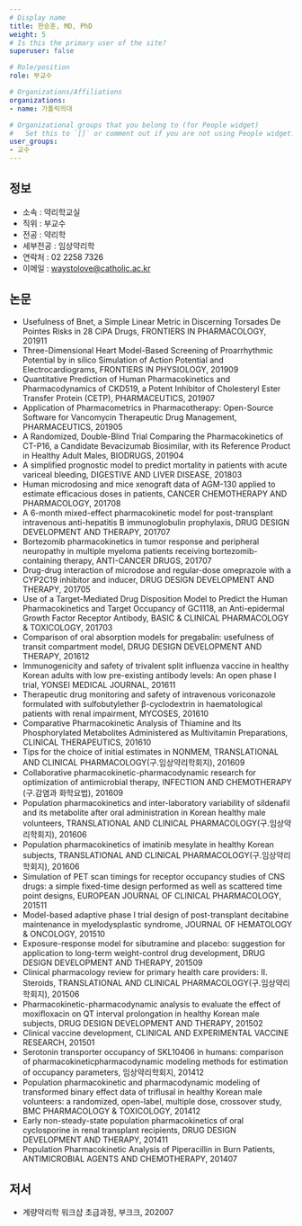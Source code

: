 ```yaml
---
# Display name
title: 한승훈, MD, PhD
weight: 5
# Is this the primary user of the site?
superuser: false

# Role/position
role: 부교수

# Organizations/Affiliations
organizations:
- name: 가톨릭의대

# Organizational groups that you belong to (for People widget)
#   Set this to `[]` or comment out if you are not using People widget.
user_groups:
- 교수
---
```


## 정보

- 소속 : 약리학교실
- 직위 : 부교수
- 전공 : 약리학
- 세부전공 : 임상약리학
- 연락처 : 02 2258 7326
- 이메일 : waystolove@catholic.ac.kr

## 논문
- Usefulness of Bnet, a Simple Linear Metric in Discerning Torsades De Pointes Risks in 28 CiPA Drugs, FRONTIERS IN PHARMACOLOGY, 201911
- Three-Dimensional Heart Model-Based Screening of Proarrhythmic Potential by in silico Simulation of Action Potential and Electrocardiograms, FRONTIERS IN PHYSIOLOGY, 201909
- Quantitative Prediction of Human Pharmacokinetics and Pharmacodynamics of CKD519, a Potent Inhibitor of Cholesteryl Ester Transfer Protein (CETP), PHARMACEUTICS, 201907
- Application of Pharmacometrics in Pharmacotherapy: Open-Source Software for Vancomycin Therapeutic Drug Management, PHARMACEUTICS, 201905
- A Randomized, Double-Blind Trial Comparing the Pharmacokinetics of CT-P16, a Candidate Bevacizumab Biosimilar, with its Reference Product in Healthy Adult Males, BIODRUGS, 201904
- A simplified prognostic model to predict mortality in patients with acute variceal bleeding, DIGESTIVE AND LIVER DISEASE, 201803
- Human microdosing and mice xenograft data of AGM-130 applied to estimate efficacious doses in patients, CANCER CHEMOTHERAPY AND PHARMACOLOGY, 201708
- A 6-month mixed-effect pharmacokinetic model for post-transplant intravenous anti-hepatitis B immunoglobulin prophylaxis, DRUG DESIGN DEVELOPMENT AND THERAPY, 201707
- Bortezomib pharmacokinetics in tumor response and peripheral neuropathy in multiple myeloma patients receiving bortezomib-containing therapy, ANTI-CANCER DRUGS, 201707
- Drug-drug interaction of microdose and regular-dose omeprazole with a CYP2C19 inhibitor and inducer, DRUG DESIGN DEVELOPMENT AND THERAPY, 201705
- Use of a Target-Mediated Drug Disposition Model to Predict the Human Pharmacokinetics and Target Occupancy of GC1118, an Anti-epidermal Growth Factor Receptor Antibody, BASIC & CLINICAL PHARMACOLOGY & TOXICOLOGY, 201703
- Comparison of oral absorption models for pregabalin: usefulness of transit compartment model, DRUG DESIGN DEVELOPMENT AND THERAPY, 201612
- Immunogenicity and safety of trivalent split influenza vaccine in healthy Korean adults with low pre-existing antibody levels: An open phase I trial, YONSEI MEDICAL JOURNAL, 201611
- Therapeutic drug monitoring and safety of intravenous voriconazole formulated with sulfobutylether β-cyclodextrin in haematological patients with renal impairment, MYCOSES, 201610
- Comparative Pharmacokinetic Analysis of Thiamine and Its Phosphorylated Metabolites Administered as Multivitamin Preparations, CLINICAL THERAPEUTICS, 201610
- Tips for the choice of initial estimates in NONMEM, TRANSLATIONAL AND CLINICAL PHARMACOLOGY(구.임상약리학회지), 201609
- Collaborative pharmacokinetic-pharmacodynamic research for optimization of antimicrobial therapy, INFECTION AND CHEMOTHERAPY (구.감염과 화학요법), 201609
- Population pharmacokinetics and inter-laboratory variability of sildenafil and its metabolite after oral administration in Korean healthy male volunteers, TRANSLATIONAL AND CLINICAL PHARMACOLOGY(구.임상약리학회지), 201606
- Population pharmacokinetics of imatinib mesylate in healthy Korean subjects, TRANSLATIONAL AND CLINICAL PHARMACOLOGY(구.임상약리학회지), 201606
- Simulation of PET scan timings for receptor occupancy studies of CNS drugs: a simple fixed-time design performed as well as scattered time point designs, EUROPEAN JOURNAL OF CLINICAL PHARMACOLOGY, 201511
- Model-based adaptive phase I trial design of post-transplant decitabine maintenance in myelodysplastic syndrome, JOURNAL OF HEMATOLOGY & ONCOLOGY, 201510
- Exposure-response model for sibutramine and placebo: suggestion for application to long-term weight-control drug development, DRUG DESIGN DEVELOPMENT AND THERAPY, 201509
- Clinical pharmacology review for primary health care providers: II. Steroids, TRANSLATIONAL AND CLINICAL PHARMACOLOGY(구.임상약리학회지), 201506
- Pharmacokinetic-pharmacodynamic analysis to evaluate the effect of moxifloxacin on QT interval prolongation in healthy Korean male subjects, DRUG DESIGN DEVELOPMENT AND THERAPY, 201502
- Clinical vaccine development, CLINICAL AND EXPERIMENTAL VACCINE RESEARCH, 201501
- Serotonin transporter occupancy of SKL10406 in humans: comparison of pharmacokineticpharmacodynamic modeling methods for estimation of occupancy parameters, 임상약리학회지, 201412
- Population pharmacokinetic and pharmacodynamic modeling of transformed binary effect data of triflusal in healthy Korean male volunteers: a randomized, open-label, multiple dose, crossover study, BMC PHARMACOLOGY & TOXICOLOGY, 201412
- Early non-steady-state population pharmacokinetics of oral cyclosporine in renal transplant recipients, DRUG DESIGN DEVELOPMENT AND THERAPY, 201411
- Population Pharmacokinetic Analysis of Piperacillin in Burn Patients, ANTIMICROBIAL AGENTS AND CHEMOTHERAPY, 201407

## 저서

- 계량약리학 워크샵 초급과정, 부크크, 202007
